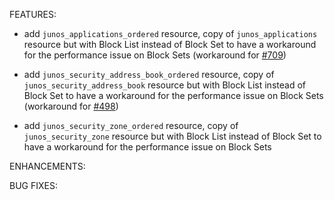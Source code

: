 <!-- markdownlint-disable-file MD013 MD041 -->
FEATURES:

* add `junos_applications_ordered` resource, copy of `junos_applications` resource but with Block List instead of Block Set to have a workaround for the performance issue on Block Sets (workaround for [#709](https://github.com/jeremmfr/terraform-provider-junos/issues/709))

* add `junos_security_address_book_ordered` resource, copy of `junos_security_address_book` resource but with Block List instead of Block Set to have a workaround for the performance issue on Block Sets (workaround for [#498](https://github.com/jeremmfr/terraform-provider-junos/issues/498))

* add `junos_security_zone_ordered` resource, copy of `junos_security_zone` resource but with Block List instead of Block Set to have a workaround for the performance issue on Block Sets

ENHANCEMENTS:

BUG FIXES:
